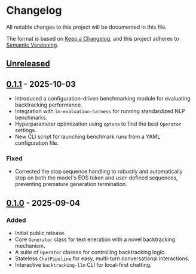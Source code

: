 # Changelog

All notable changes to this project will be documented in this file.

The format is based on [Keep a Changelog](https://keepachangelog.com/en/1.1.0/),
and this project adheres to
[Semantic Versioning](https://semver.org/spec/v2.0.0.html).

## [Unreleased]

## [0.1.1] - 2025-10-03

-   Introduced a configuration-driven benchmarking module for evaluating
    backtracking performance.
-   Integration with `lm-evaluation-harness` for running standardized NLP
    benchmarks.
-   Hyperparameter optimization using `optuna` to find the best `Operator`
    settings.
-   New CLI script for launching benchmark runs from a YAML configuration file.

### Fixed

-   Corrected the stop sequence handling to robustly and automatically stop on
    both the model's EOS token and user-defined sequences, preventing premature
    generation termination.

## [0.1.0] - 2025-09-04

### Added

- Initial public release.
- Core `Generator` class for text eneration with a novel backtracking mechanism.
- A suite of `Operator` classes for controlling backtracking logic.
- Stateless `ChatPipeline` for easy, multi-turn conversational interactions.
- Interactive `backtracking-llm` CLI for local-first chatting.

[Unreleased]: https://github.com/matee8/backtracking_llm/compare/v0.1.1...HEAD
[0.1.0]: https://github.com/matee8/backtracking_llm/releases/tag/v0.1.0
[0.1.1]: https://github.com/matee8/backtracking_llm/releases/tag/v0.1.1
